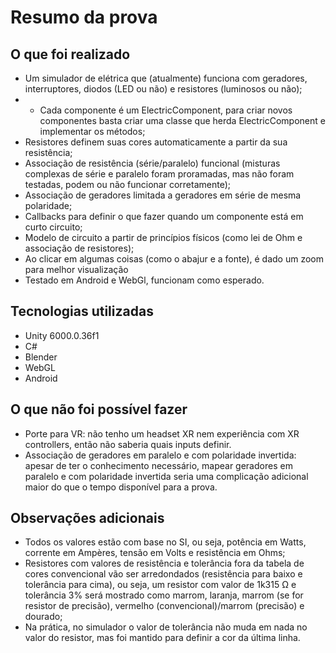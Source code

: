 # Resumo da prova
## O que foi realizado
- Um simulador de elétrica que (atualmente) funciona com geradores, interruptores, diodos (LED ou não) e resistores (luminosos ou não);
- - Cada componente é um ElectricComponent, para criar novos componentes basta criar uma classe que herda ElectricComponent e implementar os métodos;
- Resistores definem suas cores automaticamente a partir da sua resistência;
- Associação de resistência (série/paralelo) funcional (misturas complexas de série e paralelo foram proramadas, mas não foram testadas, podem ou não funcionar corretamente);
- Associação de geradores limitada a geradores em série de mesma polaridade;
- Callbacks para definir o que fazer quando um componente está em curto circuito;
- Modelo de circuito a partir de princípios físicos (como lei de Ohm e associação de resistores);
- Ao clicar em algumas coisas (como o abajur e a fonte), é dado um zoom para melhor visualização
- Testado em Android e WebGl, funcionam como esperado.
## Tecnologias utilizadas
- Unity 6000.0.36f1
- C#
- Blender
- WebGL
- Android
## O que não foi possível fazer
- Porte para VR: não tenho um headset XR nem experiência com XR controllers, então não saberia quais inputs definir.
- Associação de geradores em paralelo e com polaridade invertida: apesar de ter o conhecimento necessário, mapear geradores em paralelo e com polaridade invertida seria uma complicação adicional maior do que o tempo disponível para a prova.
## Observações adicionais
- Todos os valores estão com base no SI, ou seja, potência em Watts, corrente em Ampères, tensão em Volts e resistência em Ohms;
- Resistores com valores de resistência e tolerância fora da tabela de cores convencional vão ser arredondados (resistência para baixo e tolerância para cima), ou seja, um resistor com valor de 1k315 Ω e tolerância 3% será mostrado como marrom, laranja, marrom (se for resistor de precisão), vermelho (convencional)/marrom (precisão) e dourado;
- Na prática, no simulador o valor de tolerância não muda em nada no valor do resistor, mas foi mantido para definir a cor da última linha.